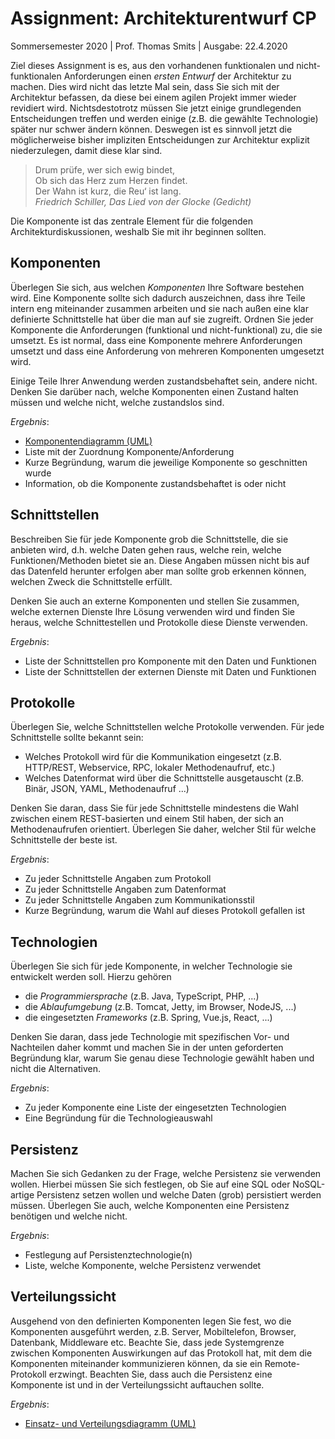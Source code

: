 # Assignment: Architekturentwurf CP

Sommersemester 2020 | Prof. Thomas Smits | Ausgabe: 22.4.2020

Ziel dieses Assignment is es, aus den vorhandenen funktionalen und nicht-funktionalen Anforderungen einen _ersten Entwurf_ der Architektur zu machen. Dies wird nicht das letzte Mal sein, dass Sie sich mit der Architektur befassen, da diese bei einem agilen Projekt immer wieder revidiert wird. Nichtsdestotrotz müssen Sie jetzt einige grundlegenden Entscheidungen treffen und werden einige (z.B. die gewählte Technologie) später nur schwer ändern können. Deswegen ist es sinnvoll jetzt die möglicherweise bisher impliziten Entscheidungen zur Architektur explizit niederzulegen, damit diese klar sind.

> Drum prüfe, wer sich ewig bindet,<br>
> Ob sich das Herz zum Herzen findet.<br>
> Der Wahn ist kurz, die Reu‘ ist lang.<br>
> _Friedrich Schiller, Das Lied von der Glocke (Gedicht)_

Die Komponente ist das zentrale Element für die folgenden Architekturdiskussionen, weshalb Sie mit ihr beginnen sollten.


## Komponenten

Überlegen Sie sich, aus welchen _Komponenten_ Ihre Software bestehen wird. Eine Komponente sollte sich dadurch auszeichnen, dass ihre Teile intern eng miteinander zusammen arbeiten und sie nach außen eine klar definierte Schnittstelle hat über die man auf sie zugreift. Ordnen Sie jeder Komponente die Anforderungen (funktional und nicht-funktional) zu, die sie umsetzt. Es ist normal, dass eine Komponente mehrere Anforderungen umsetzt und dass eine Anforderung von mehreren Komponenten umgesetzt wird.

Einige Teile Ihrer Anwendung werden zustandsbehaftet sein, andere nicht. Denken Sie darüber nach, welche Komponenten einen Zustand halten müssen und welche nicht, welche zustandslos sind.

*Ergebnis*:

  * [Komponentendiagramm (UML)](https://www.oose.de/wp-content/uploads/2012/05/UML-Notations%C3%BCbersicht-2.5.pdf)
  * Liste mit der Zuordnung Komponente/Anforderung
  * Kurze Begründung, warum die jeweilige Komponente so geschnitten wurde
  * Information, ob die Komponente zustandsbehaftet is oder nicht


## Schnittstellen

Beschreiben Sie für jede Komponente grob die Schnittstelle, die sie anbieten wird, d.h. welche Daten gehen raus, welche rein, welche Funktionen/Methoden bietet sie an. Diese Angaben müssen nicht bis auf das Datenfeld herunter erfolgen aber man sollte grob erkennen können, welchen Zweck die Schnittstelle erfüllt.

Denken Sie auch an externe Komponenten und stellen Sie zusammen, welche externen Dienste Ihre Lösung verwenden wird und finden Sie heraus, welche Schnittestellen und Protokolle diese Dienste verwenden.

*Ergebnis*:

  * Liste der Schnittstellen pro Komponente mit den Daten und Funktionen
  * Liste der Schnittstellen der externen Dienste mit Daten und Funktionen


## Protokolle

Überlegen Sie, welche Schnittstellen welche Protokolle verwenden. Für jede Schnittstelle sollte bekannt sein:

  * Welches Protokoll wird für die Kommunikation eingesetzt (z.B. HTTP/REST, Webservice, RPC, lokaler Methodenaufruf, etc.)
  * Welches Datenformat wird über die Schnittstelle ausgetauscht (z.B. Binär, JSON, YAML, Methodenaufruf ...)

Denken Sie daran, dass Sie für jede Schnittstelle mindestens die Wahl zwischen einem REST-basierten und einem Stil haben, der sich an Methodenaufrufen orientiert. Überlegen Sie daher, welcher Stil für welche Schnittstelle der beste ist.

*Ergebnis*:

  * Zu jeder Schnittstelle Angaben zum Protokoll
  * Zu jeder Schnittstelle Angaben zum Datenformat
  * Zu jeder Schnittstelle Angaben zum Kommunikationsstil
  * Kurze Begründung, warum die Wahl auf dieses Protokoll gefallen ist


## Technologien

Überlegen Sie sich für jede Komponente, in welcher Technologie sie entwickelt werden soll. Hierzu gehören

  * die _Programmiersprache_ (z.B. Java, TypeScript, PHP, ...)
  * die _Ablaufumgebung_ (z.B. Tomcat, Jetty, im Browser, NodeJS, ...)
  * die eingesetzten _Frameworks_ (z.B. Spring, Vue.js, React, ...)

Denken Sie daran, dass jede Technologie mit spezifischen Vor- und Nachteilen daher kommt und machen Sie in der unten geforderten Begründung klar, warum Sie genau diese Technologie gewählt haben und nicht die Alternativen.

*Ergebnis*:

  * Zu jeder Komponente eine Liste der eingesetzten Technologien
  * Eine Begründung für die Technologieauswahl


## Persistenz

Machen Sie sich Gedanken zu der Frage, welche Persistenz sie verwenden wollen. Hierbei müssen Sie sich festlegen, ob Sie auf eine SQL oder NoSQL-artige Persistenz setzen wollen und welche Daten (grob) persistiert werden müssen. Überlegen Sie auch, welche Komponenten eine Persistenz benötigen und welche nicht.

*Ergebnis*:

  * Festlegung auf Persistenztechnologie(n)
  * Liste, welche Komponente, welche Persistenz verwendet


## Verteilungssicht

Ausgehend von den definierten Komponenten legen Sie fest, wo die Komponenten ausgeführt werden, z.B. Server, Mobiltelefon, Browser, Datenbank, Middleware etc. Beachte Sie, dass jede Systemgrenze zwischen Komponenten Auswirkungen auf das Protokoll hat, mit dem die Komponenten miteinander kommunizieren können, da sie ein Remote-Protokoll erzwingt. Beachten Sie, dass auch die Persistenz eine Komponente ist und in der Verteilungssicht auftauchen sollte.

*Ergebnis*:

  * [Einsatz- und Verteilungsdiagramm (UML)](https://www.oose.de/wp-content/uploads/2012/05/UML-Notations%C3%BCbersicht-2.5.pdf)
